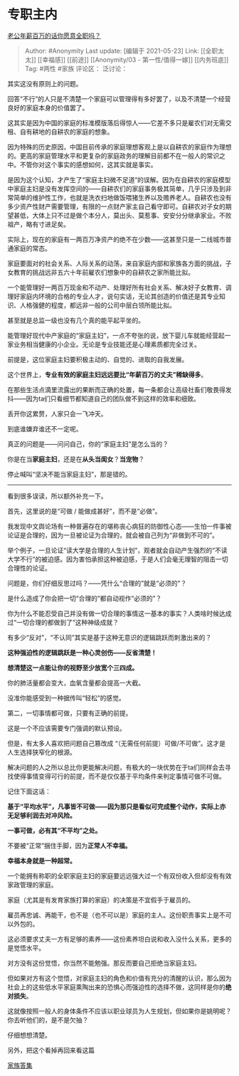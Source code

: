 # 专职主内
[老公年薪百万的话你愿意全职吗？](https://www.zhihu.com/question/378681028/answer/1270333978)

> Author: #Anonymity
> Last update: [编辑于 2021-05-23]
> Link: [[全职太太]] [[幸福感]] [[前途]] [[Anonymity/03 - 第一性/值得一嫁]] [[内务班底]]
> Tag: #两性 #家族
> 评论区：
> 泛讨论：

其实这没有原则上的问题。

回答“不行”的人只是不清楚一个家庭可以管理得有多好罢了，以及不清楚一个经营良好的家庭本身的价值罢了。

这其实是因为中国的家庭的标准模版落后得惊人——它差不多只是雇农们对无需交租、自有耕地的自耕农的家庭的想象。

因为特殊的历史原因，中国目前传承的家庭理想客观上是以自耕农的家庭作为理想的。更高的家庭管理水平和更复杂的家庭政务的理解目前都不在一般人的常识之中。不管你对这个事实的感想如何，这其实就是事实。

是因为这个认知，才产生了“家庭主妇微不足道”的误解。因为在自耕农的家庭模型中家庭主妇是没有发挥空间的——自耕农们的家庭事务极其简单，几乎只涉及到非常简单的维护性工作，也就是洗衣扫地做饭喂猪生养以及赡养老人。自耕农也没有多少资产性财产需要管理，有限的一点财产家主自己看守即可。自耕农对子女的期望甚低，大体上只不过是做个本分人，莫出头、莫惹事、安安分分继承家业。不败祖产，略有寸进足矣。

实际上，现在的家庭有一两百万净资产的绝不在少数——这甚至只是一二线城市普通家庭的常态。

家庭要面对的社会关系、人际关系的动荡，来自家庭内部和家族各方面的挑战，子女教育的挑战远非五六十年前雇农们想象中的自耕农之家所能比拟。

一个能管理好一两百万现金和不动产、处理好所有社会关系、解决好子女教育、调理好家庭内环境的合格的专业人才，说句实话，无论其创造的价值还是其专业知识、人格强健的程度，都远非一般的公司中层白领所能比拟。

甚至就是总监一级也没有几个真的能平起平坐的。

能管理好现代中产家庭的“家庭主妇”，一点不夸张的说，放下婴儿车就能经营起一家业务相当健康的小企业。无论是专业技能还是心理素质都完全过关。

前提是，这位家庭主妇要积极主动的、自觉的、进取的自我发展。

这个世界上，**专业有效的家庭主妇远远要比“年薪百万的丈夫”稀缺得多**。

在那些生活点滴里流露出的果断而正确的处置，每一条都会让高级社畜们敬畏得发抖——因为ta们只看细节都知道自己的团队做不到这样的效率和细致。

丢开你这累赘，人家只会一飞冲天。

到底谁嫌弃谁还不一定呢。

真正的问题是——问问自己，你的“家庭主妇”是怎么当的？

你是在当**家庭主妇**，还是在**从头当闺女**？**当宠物**？

停止喊叫“坚决不能当家庭主妇”，那是错的。

---

看到很多误读，所以额外补充一下。

首先，这里说的是“可做 / 能做成甚好”，而不是“必做”。

我发现中文舆论场有一种普遍存在的堪称丧心病狂的防御性心态——生怕一件事被论证是合理的，因为一旦被论证为合理的，就会被自己列为“非做到不可的”。

举个例子，一旦论证“读大学是合理的人生计划”，观者就会自动产生强烈的“不读大学不行”的被迫感。因为害怕承担这种被迫感，于是人们会毫无理智的阻击一切合理性的论证。

问题是，你们仔细反思过吗？——凭什么“合理的”就是“必须的”？

是什么造成了你会把一切“合理的”都自动视作“必须的”？

你为什么不能忍受自己并没有做一切合理的事情这一基本的事实？人类啥时候达成过“一切合理的都做到了”这种神级成就？

有多少“反对”，“不认同”其实是基于这种无意识的逻辑跳跃而刺激出来的？

**这种强迫性的逻辑跳跃是一种心灵创伤——反省清楚！**

**想清楚这一点能让你的视野至少放宽个三四成。**

你的肺活量都会变大，血氧含量都会提高一大截。

没准你能感受到一种据传叫“轻松”的感觉。

第二，一切事情都可做，只要有正确的前提。

这是一个不应该需要专门强调的默认预设。

但是，有太多人喜欢把问题自己篡改成 “（无需任何前提）可做/不可做”。这才是人生选择狭窄化的根源。

解决问题的人之所以总比你更能解决问题，有极大的一块优势在于ta们同样会去寻找使得事情变得可行的前提，而不是仅仅基于平均条件来判定事情可做不可做。

记住下面这话：

**基于“平均水平”，凡事皆不可做——因为那只是看似可完成整个动作，实际上亦无足够利润去对冲风险。**

**一事可做，必有其“不平均”之处。**

不要被“正常”捆住手脚，因为**正常人不幸福。**

**幸福本身就是一种超常。**

一个能拥有称职的全职家庭主妇的家庭要远远强大过一个有双份收入但却没有有效家政管理的家庭。

家庭（尤其是有发育家族打算的家庭）的决策是不宜假手于雇员的。

雇员再忠诚、再能干，也不是（也不可以是）家庭的主人。这份职责事实上是不可以外包的。

这必须要求丈夫一方有足够的素养——这份素养坦白说和收入没什么关系，更多的是觉悟水平。

对方没有这份觉悟，你当然不能勉强。那反而要自己拒绝当家庭主妇。

但如果对方有这个觉悟，对家庭主妇的角色和价值有充分的清醒的认识，那么因为社会上的这些低水平家庭熏陶出来的恐惧心而强迫性的选择不做，这同样是你的**绝对损失**。

这就像按照一般人的身体条件不应该以职业球员为人生规划，但如果你是姚明呢？你去听他们的，是不是欠抽？

仔细想想清楚。

另外，把这个看掉再回来看这篇

[家族答集](https://zhihu.com/collection/378738313)
